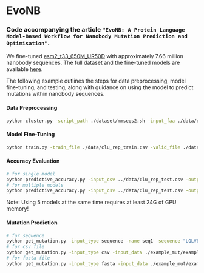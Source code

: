 # EvoNB
### Code accompanying the article `"EvoNB: A Protein Language Model-Based Workflow for Nanobody Mutation Prediction and Optimisation"`.

We fine-tuned [esm2_t33_650M_UR50D](https://github.com/facebookresearch/esm?tab=readme-ov-file) with approximately 7.66 million nanobody sequences. The full dataset and the fine-tuned models are available [here](https://huggingface.co/datasets/Dannyang/Nanobody_Sequence_Dataset).    




The following example outlines the steps for data preprocessing, model fine-tuning, and testing, along with guidance on using the model to predict mutations within nanobody sequences.

#### Data Preprocessing
```bash
python cluster.py -script_path ./dataset/mmseqs2.sh -input_faa ./data/example.fasta -mmseq_db_home ./data -db_name prot90 -min_cov 0.8 -min_id 0.9 -threads_num 8 -output_csv ./data/clu_rep.csv -validation_set_number 20 -test_set_number 20 -seed 42
```

#### Model Fine-Tuning
```bash
python train.py -train_file ./data/clu_rep_train.csv -valid_file ./data/clu_rep_validation.csv -test_file ./data/clu_rep_test.csv -model_checkpoint esm2_t33_650M_UR50D/ -datasets_dir ./data/example-dataset -output_model_dir model_tfd -seed 42 -device cuda
```

#### Accuracy Evaluation
```bash
# for single model
python predictive_accuracy.py -input_csv ../data/clu_rep_test.csv -output_csv ./out_pred.csv -models EvoNB_1 -device cuda
# for multiple models
python predictive_accuracy.py -input_csv ../data/clu_rep_test.csv -output_csv ./out_pred.csv -models EvoNB_1+EvoNB_2+EvoNB_3+EvoNB_4+EvoNB_5 -device cuda
```
Note: Using 5 models at the same time requires at least 24G of GPU memory!

#### Mutation Prediction
```bash
# for sequence
python get_mutation.py -input_type sequence -name seq1 -sequence "LQLVESGGGLVQSGGSLRPSCAASGGTSSSYVRGWFRQSPGKEREFVASISWVADLTYYADSMKGRFTISRDTAKNTVYLQMNSLKPEDTAVYYCAADSGRGLGSFDYWGQGTQVTVSS" -output_csv out_mut.csv -model_checkpoints EvoNB_1+EvoNB_2+EvoNB_3+EvoNB_4+EvoNB_5 -n 5 -device cuda
# for csv file
python get_mutation.py -input_type csv -input_data ./example_mut/example.csv -output_csv out_mut.csv -model_checkpoints EvoNB_1+EvoNB_2+EvoNB_3+EvoNB_4+EvoNB_5 -n 5 -device cuda
# for fasta file
python get_mutation.py -input_type fasta -input_data ./example_mut/example.fasta -output_csv out_mut.csv -model_checkpoints EvoNB_1+EvoNB_2+EvoNB_3+EvoNB_4+EvoNB_5 -n 5 -device cuda
```
